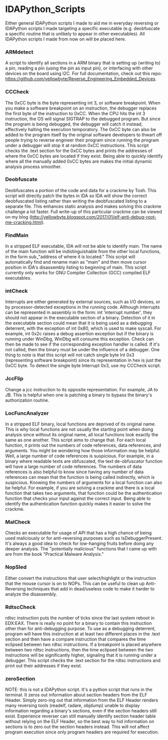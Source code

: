 # IDAPython_Scripts
Either general IDAPython scripts I made to aid me in everyday reversing or IDAPython scripts I made targeting a specific executable (e.g. deobfuscate a specific routine that is unlikely to appear in other executables). All IDAPython scripts I made from now on will be placed here. 

### ARMdetect ###
A script to identify all sections in a ARM binary that is setting up (writing to) a pin, reading a pin (using the pin as input pin), or interfacing with other devices on the board using I2C. For full documentation, check out this repo: https://github.com/yellowbyte/Reverse_Engineering_Embedded_Devices.

### CCCheck ###
The 0xCC byte is the byte representing int 3, or software breakpoint. When you make a software breakpoint on an instruction, the debugger replaces the first byte of the instruction to 0xCC. When the CPU hits the int 3 instruction, the OS will signal SIGTRAP to the debugged program. But since the program is being debugged, the debugger will catch it instead, effectively halting the execution temporatory. The 0xCC byte can also be added to the program itself by the original software developers to thwart off people trying to reverse engineer their program since running the program under a debugger will stop it at random 0xCC instructions. This script checks the .text section for the 0xCC bytes and prints the addresses of where the 0xCC bytes are located if they exist. Being able to quickly identify where all the manually added 0xCC bytes are makes the initial dynamic analysis process smoother. 

### Deobfuscate ###
Deobfuscates a portion of the code and data for a crackme by Tosh. This script will directly patch the bytes in IDA so IDA will show the correct deobfuscated listing rather than writing the deobfuscated listing to a separate file. This enhances static analysis and makes solving this crackme challenge a lot faster. Full write-up of this particular crackme can be viewed on my blog (http://yellowbyte.blogspot.com/2017/01/elf-anti-debug-root-me-cracking.html).

### FindMain ###
In a stripped ELF executable, IDA will not be able to identify main. The name of the main function will be indistinguishable from the other local functions, in the form sub_"address of where it is located." This script will automatically find and rename main as "main" and then move cursor position in IDA's disassembly listing to beginning of main. This script currently only works for GNU Compiler Collection (GCC) compiled ELF executables.

### intCheck ###
Interrupts are either generated by external sources, such as I/O devices, or by processor-detected exceptions in the running code. Although interrupts can be represented in assembly in the form: int 'interrupt number', they should not appear in the executable section of a binary. Detection of it in the executable section could mean that it is being used as a debugging deterrent, with the exception of int 0x80, which is used to make syscall. For example, int 0x2c raises a debug assertion exception but if the binary is running under WinDbg, WinDbg will consume this exception. Check can then be made to see if the corresponding exception handler is called. If it's not called, then the binary must be under the influence of a debugger. One thing to note is that this script will not catch single byte Int 0x3 (representing software breakpoint) since its representation in hex is just the 0xCC byte. To detect the single byte Interrupt 0x3, use my CCCheck script.

### JccFlip ###
Change a jcc instruction to its opposite representation. For example, JA to JB. This is helpful when one is patching a binary to bypass the binary's authorization routine. 

### LocFuncAnalyzer ###
In a stripped ELF binary, local functions are deprived of its original name. This is why local functions are not usually the starting point when doing analysis since without its original name, all local functions look exactly the same as one another. This script aims to change that. For each local function, it prints out the numbers of code references, data references, and arguments. You might be wondering how those information may be helpful. Well, a large number of code references is suspicious. For example, in a binary where readable texts are obfuscated, the text de-obfuscator function will have a large number of code references. The numbers of data references is also helpful to know since having any number of data references can mean that the function is being called indirectly, which is suspicious. Knowing the numbers of arguments for a local function can also be helpful. For example, if you are solving a crackme and there is a local function that takes two arguments, that function could be the authentication function that checks your input against the correct input. Being able to identify the authentication function quickly makes it easier to solve the crackme. 

### MalCheck ###
Checks an executable for usage of API that has a high chance of being used maliciously or for anti-reversing purposes such as IsDebuggerPresent. It's always a good idea to check for low-hanging fruits before doing any deeper analysis. The "potentially malicious" functions that I came up with are from the book "Practical Malware Analysis."

### NopSled ###
Either convert the instructions that user select/highlight or the instruction that the mouse cursor is on to NOPs. This can be useful to clean up Anti-Reversing techniques that add in dead/useless code to make it harder to analyze the disassembly.  

### RdtscCheck ###
rdtsc instruction puts the number of ticks since the last system reboot in EDX:EAX. There is really no point for a binary to contain this instruction other than for anti-debugging purpose. To use as a debugging deterrent, program will have this instruction at at least two different places in the .text section and then have a compare instruction that compares the time eclipsed between two rdtsc instructions. If a breakpoint is placed anywhere between two rdtsc instructions, then the time eclipsed between the two instructions will be significantly higher, signaling that it is running under a debugger. This script checks the .text section for the rdtsc instructions and print out their addresses if they exist. 

### zeroSection ###
NOTE: this is not a IDAPython script. It's a python script that runs in the terminal. It zeros out information about section headers from the ELF Header. Simply zero-ing out that information from the ELF Header renders many reversing tools (readelf, radare, objdump) unable to display information regarding a binary's sections, even if the section headers still exist. Experience reverser can still manually identify section header table without relying on the ELF Header, so the best way to hid information on sections is to zero out the section headers instead. This will not affect program execution since only program headers are required for execution.    
